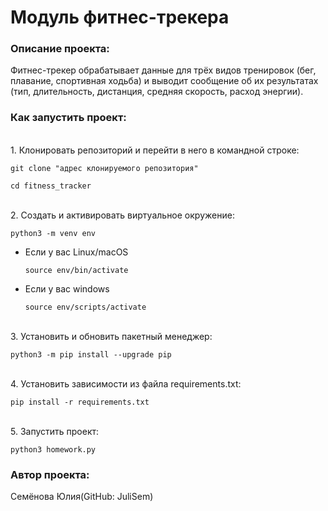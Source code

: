# Модуль фитнес-трекера

### Описание проекта:
Фитнес-трекер обрабатывает данные для трёх видов тренировок (бег, плавание, 
спортивная ходьба) и выводит сообщение об их результатах (тип, длительность, 
дистанция, средняя скорость, расход энергии).

### Как запустить проект:

<br>1. Клонировать репозиторий и перейти в него в командной строке:

```
git clone "адрес клонируемого репозитория"
```

```
cd fitness_tracker
```

<br>2. Cоздать и активировать виртуальное окружение:

```
python3 -m venv env
```

* Если у вас Linux/macOS

    ```
    source env/bin/activate
    ```

* Если у вас windows

    ```
    source env/scripts/activate
    ```

<br>3. Установить и обновить пакетный менеджер:

```
python3 -m pip install --upgrade pip
```

<br>4. Установить зависимости из файла requirements.txt:

```
pip install -r requirements.txt
```

<br>5. Запустить проект:

```
python3 homework.py
```

### Автор проекта:

Семёнова Юлия(GitHub: JuliSem)
